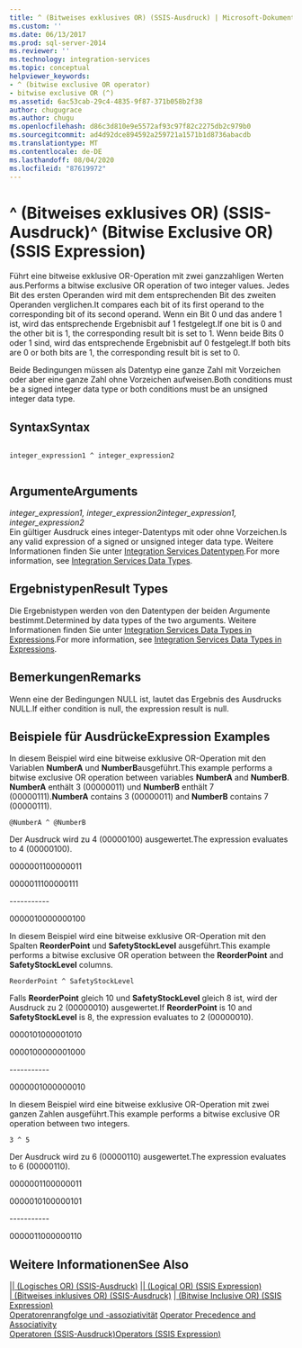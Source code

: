 ```yaml
---
title: ^ (Bitweises exklusives OR) (SSIS-Ausdruck) | Microsoft-Dokumentation
ms.custom: ''
ms.date: 06/13/2017
ms.prod: sql-server-2014
ms.reviewer: ''
ms.technology: integration-services
ms.topic: conceptual
helpviewer_keywords:
- ^ (bitwise exclusive OR operator)
- bitwise exclusive OR (^)
ms.assetid: 6ac53cab-29c4-4835-9f87-371b058b2f38
author: chugugrace
ms.author: chugu
ms.openlocfilehash: d86c3d810e9e5572af93c97f82c2275db2c979b0
ms.sourcegitcommit: ad4d92dce894592a259721a1571b1d8736abacdb
ms.translationtype: MT
ms.contentlocale: de-DE
ms.lasthandoff: 08/04/2020
ms.locfileid: "87619972"
---
```

# <a name="-bitwise-exclusive-or-ssis-expression"></a><span data-ttu-id="9d321-102">^ (Bitweises exklusives OR) (SSIS-Ausdruck)</span><span class="sxs-lookup"><span data-stu-id="9d321-102">^ (Bitwise Exclusive OR) (SSIS Expression)</span></span>
  <span data-ttu-id="9d321-103">Führt eine bitweise exklusive OR-Operation mit zwei ganzzahligen Werten aus.</span><span class="sxs-lookup"><span data-stu-id="9d321-103">Performs a bitwise exclusive OR operation of two integer values.</span></span> <span data-ttu-id="9d321-104">Jedes Bit des ersten Operanden wird mit dem entsprechenden Bit des zweiten Operanden verglichen.</span><span class="sxs-lookup"><span data-stu-id="9d321-104">It compares each bit of its first operand to the corresponding bit of its second operand.</span></span> <span data-ttu-id="9d321-105">Wenn ein Bit 0 und das andere 1 ist, wird das entsprechende Ergebnisbit auf 1 festgelegt.</span><span class="sxs-lookup"><span data-stu-id="9d321-105">If one bit is 0 and the other bit is 1, the corresponding result bit is set to 1.</span></span> <span data-ttu-id="9d321-106">Wenn beide Bits 0 oder 1 sind, wird das entsprechende Ergebnisbit auf 0 festgelegt.</span><span class="sxs-lookup"><span data-stu-id="9d321-106">If both bits are 0 or both bits are 1, the corresponding result bit is set to 0.</span></span>  
  
 <span data-ttu-id="9d321-107">Beide Bedingungen müssen als Datentyp eine ganze Zahl mit Vorzeichen oder aber eine ganze Zahl ohne Vorzeichen aufweisen.</span><span class="sxs-lookup"><span data-stu-id="9d321-107">Both conditions must be a signed integer data type or both conditions must be an unsigned integer data type.</span></span>  
  
## <a name="syntax"></a><span data-ttu-id="9d321-108">Syntax</span><span class="sxs-lookup"><span data-stu-id="9d321-108">Syntax</span></span>  
  
```  
  
integer_expression1 ^ integer_expression2  
  
```  
  
## <a name="arguments"></a><span data-ttu-id="9d321-109">Argumente</span><span class="sxs-lookup"><span data-stu-id="9d321-109">Arguments</span></span>  
 <span data-ttu-id="9d321-110">*integer_expression1, integer_expression2*</span><span class="sxs-lookup"><span data-stu-id="9d321-110">*integer_expression1, integer_expression2*</span></span>  
 <span data-ttu-id="9d321-111">Ein gültiger Ausdruck eines integer-Datentyps mit oder ohne Vorzeichen.</span><span class="sxs-lookup"><span data-stu-id="9d321-111">Is any valid expression of a signed or unsigned integer data type.</span></span> <span data-ttu-id="9d321-112">Weitere Informationen finden Sie unter [Integration Services Datentypen](../data-flow/integration-services-data-types.md).</span><span class="sxs-lookup"><span data-stu-id="9d321-112">For more information, see [Integration Services Data Types](../data-flow/integration-services-data-types.md).</span></span>  
  
## <a name="result-types"></a><span data-ttu-id="9d321-113">Ergebnistypen</span><span class="sxs-lookup"><span data-stu-id="9d321-113">Result Types</span></span>  
 <span data-ttu-id="9d321-114">Die Ergebnistypen werden von den Datentypen der beiden Argumente bestimmt.</span><span class="sxs-lookup"><span data-stu-id="9d321-114">Determined by data types of the two arguments.</span></span> <span data-ttu-id="9d321-115">Weitere Informationen finden Sie unter [Integration Services Data Types in Expressions](integration-services-data-types-in-expressions.md).</span><span class="sxs-lookup"><span data-stu-id="9d321-115">For more information, see [Integration Services Data Types in Expressions](integration-services-data-types-in-expressions.md).</span></span>  
  
## <a name="remarks"></a><span data-ttu-id="9d321-116">Bemerkungen</span><span class="sxs-lookup"><span data-stu-id="9d321-116">Remarks</span></span>  
 <span data-ttu-id="9d321-117">Wenn eine der Bedingungen NULL ist, lautet das Ergebnis des Ausdrucks NULL.</span><span class="sxs-lookup"><span data-stu-id="9d321-117">If either condition is null, the expression result is null.</span></span>  
  
## <a name="expression-examples"></a><span data-ttu-id="9d321-118">Beispiele für Ausdrücke</span><span class="sxs-lookup"><span data-stu-id="9d321-118">Expression Examples</span></span>  
 <span data-ttu-id="9d321-119">In diesem Beispiel wird eine bitweise exklusive OR-Operation mit den Variablen **NumberA** und **NumberB**ausgeführt.</span><span class="sxs-lookup"><span data-stu-id="9d321-119">This example performs a bitwise exclusive OR operation between variables **NumberA** and **NumberB**.</span></span> <span data-ttu-id="9d321-120">**NumberA** enthält 3 (00000011) und **NumberB** enthält 7 (00000111).</span><span class="sxs-lookup"><span data-stu-id="9d321-120">**NumberA** contains 3 (00000011) and **NumberB** contains 7 (00000111).</span></span>  
  
```  
@NumberA ^ @NumberB  
```  
  
 <span data-ttu-id="9d321-121">Der Ausdruck wird zu 4 (00000100) ausgewertet.</span><span class="sxs-lookup"><span data-stu-id="9d321-121">The expression evaluates to 4 (00000100).</span></span>  
  
 <span data-ttu-id="9d321-122">00000011</span><span class="sxs-lookup"><span data-stu-id="9d321-122">00000011</span></span>  
  
 <span data-ttu-id="9d321-123">00000111</span><span class="sxs-lookup"><span data-stu-id="9d321-123">00000111</span></span>  
  
 ----------\-  
  
 <span data-ttu-id="9d321-124">00000100</span><span class="sxs-lookup"><span data-stu-id="9d321-124">00000100</span></span>  
  
 <span data-ttu-id="9d321-125">In diesem Beispiel wird eine bitweise exklusive OR-Operation mit den Spalten **ReorderPoint** und **SafetyStockLevel** ausgeführt.</span><span class="sxs-lookup"><span data-stu-id="9d321-125">This example performs a bitwise exclusive OR operation between the **ReorderPoint** and **SafetyStockLevel** columns.</span></span>  
  
```  
ReorderPoint ^ SafetyStockLevel  
```  
  
 <span data-ttu-id="9d321-126">Falls **ReorderPoint** gleich 10 und **SafetyStockLevel** gleich 8 ist, wird der Ausdruck zu 2 (00000010) ausgewertet.</span><span class="sxs-lookup"><span data-stu-id="9d321-126">If **ReorderPoint** is 10 and **SafetyStockLevel** is 8, the expression evaluates to 2 (00000010).</span></span>  
  
 <span data-ttu-id="9d321-127">00001010</span><span class="sxs-lookup"><span data-stu-id="9d321-127">00001010</span></span>  
  
 <span data-ttu-id="9d321-128">00001000</span><span class="sxs-lookup"><span data-stu-id="9d321-128">00001000</span></span>  
  
 ----------\-  
  
 <span data-ttu-id="9d321-129">00000010</span><span class="sxs-lookup"><span data-stu-id="9d321-129">00000010</span></span>  
  
 <span data-ttu-id="9d321-130">In diesem Beispiel wird eine bitweise exklusive OR-Operation mit zwei ganzen Zahlen ausgeführt.</span><span class="sxs-lookup"><span data-stu-id="9d321-130">This example performs a bitwise exclusive OR operation between two integers.</span></span>  
  
```  
3 ^ 5   
```  
  
 <span data-ttu-id="9d321-131">Der Ausdruck wird zu 6 (00000110) ausgewertet.</span><span class="sxs-lookup"><span data-stu-id="9d321-131">The expression evaluates to 6 (00000110).</span></span>  
  
 <span data-ttu-id="9d321-132">00000011</span><span class="sxs-lookup"><span data-stu-id="9d321-132">00000011</span></span>  
  
 <span data-ttu-id="9d321-133">00000101</span><span class="sxs-lookup"><span data-stu-id="9d321-133">00000101</span></span>  
  
 ----------\-  
  
 <span data-ttu-id="9d321-134">00000110</span><span class="sxs-lookup"><span data-stu-id="9d321-134">00000110</span></span>  
  
## <a name="see-also"></a><span data-ttu-id="9d321-135">Weitere Informationen</span><span class="sxs-lookup"><span data-stu-id="9d321-135">See Also</span></span>  
 <span data-ttu-id="9d321-136">[&#124;&#124; &#40;Logisches OR&#41; &#40;SSIS-Ausdruck&#41;](logical-or-ssis-expression.md) </span><span class="sxs-lookup"><span data-stu-id="9d321-136">[&#124;&#124; &#40;Logical OR&#41; &#40;SSIS Expression&#41;](logical-or-ssis-expression.md) </span></span>  
 <span data-ttu-id="9d321-137">[&#124; &#40;Bitweises inklusives OR&#41; &#40;SSIS-Ausdruck&#41;](bitwise-inclusive-or-ssis-expression.md) </span><span class="sxs-lookup"><span data-stu-id="9d321-137">[&#124; &#40;Bitwise Inclusive OR&#41; &#40;SSIS Expression&#41;](bitwise-inclusive-or-ssis-expression.md) </span></span>  
 <span data-ttu-id="9d321-138">[Operatorenrangfolge und -assoziativität](operator-precedence-and-associativity.md) </span><span class="sxs-lookup"><span data-stu-id="9d321-138">[Operator Precedence and Associativity](operator-precedence-and-associativity.md) </span></span>  
 [<span data-ttu-id="9d321-139">Operatoren &#40;SSIS-Ausdruck&#41;</span><span class="sxs-lookup"><span data-stu-id="9d321-139">Operators &#40;SSIS Expression&#41;</span></span>](operators-ssis-expression.md)  
  
  
